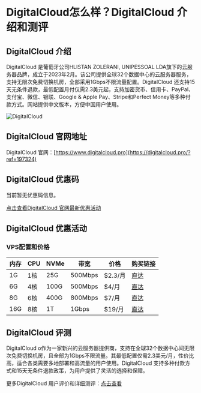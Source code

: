 # DigitalCloud怎么样？DigitalCloud 介绍和测评

## DigitalCloud 介绍
DigitalCloud 是葡萄牙公司HLISTAN ZOLERANI, UNIPESSOAL LDA旗下的云服务器品牌，成立于2023年2月。该公司提供全球32个数据中心的云服务器服务，支持无限次免费切换机房，全部采用1Gbps不限流量配置。DigitalCloud 还支持15天无条件退款，最低配置月付仅需2.3美元起，支持加密货币、信用卡、PayPal、支付宝、微信、银联、Google & Apple Pay、Stripe和Perfect Money等多种付款方式。网站提供中文版本，方便中国用户使用。

![DigitalCloud](https://github.com/user-attachments/assets/0963434c-777f-4f70-a84c-2445e11853e4)

## DigitalCloud 官网地址
DigitalCloud 官网：[https://www.digitalcloud.pro](https://digitalcloud.pro/?ref=197324)

## DigitalCloud 优惠码
当前暂无优惠码信息。

[点击查看DigitalCloud 官网最新优惠活动](https://digitalcloud.pro/?ref=197324)

## DigitalCloud 优惠活动

### VPS配置和价格

| 内存  | CPU  | NVMe  | 带宽    | 价格    | 购买链接                                                               |
|-------|------|-------|---------|---------|------------------------------------------------------------------------|
| 1G    | 1核  | 25G   | 500Mbps | $2.3/月 | [直达](https://digitalcloud.pro/?ref=197324)                  |
| 6G    | 4核  | 100G  | 500Mbps | $4/月   | [直达](https://digitalcloud.pro/?ref=197324)                  |
| 8G    | 6核  | 400G  | 800Mbps | $7/月   | [直达](https://digitalcloud.pro/?ref=197324)                  |
| 16G   | 8核  | 1T    | 1Gbps   | $19/月  | [直达](https://digitalcloud.pro/?ref=197324)                  |

## DigitalCloud 评测
DigitalCloud o作为一家新兴的云服务器提供商，支持在全球32个数据中心间无限次免费切换机房，且全部为1Gbps不限流量。其最低配置仅需2.3美元/月，性价比高，适合各类需要多地部署和高流量的用户使用。DigitalCloud 支持多种付款方式和15天无条件退款政策，为用户提供了灵活的选择和保障。

更多DigitalCloud 用户评价和详细测评：[点击查看](https://digitalcloud.pro/?ref=197324)
